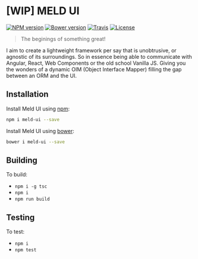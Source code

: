 [WIP] MELD UI
=============

[![NPM version](https://img.shields.io/npm/v/meld-ui.svg?style=flat-square)](https://www.npmjs.com/package/meld-ui)
[![Bower version](https://img.shields.io/bower/v/meld-ui.svg?style=flat-square)](https://github.com/maraisr/meld-ui)
[![Travis](https://img.shields.io/travis/maraisr/meld-ui.svg?style=flat-square)](https://travis-ci.org/maraisr/meld-ui)
[![License](https://img.shields.io/npm/l/meld-ui.svg?style=flat-square)](https://github.com/maraisr/meld-ui/blob/master/LICENSE.md)

> The beginings of something great!

I aim to create a lightweight framework per say that is unobtrusive, or agnostic of its surroundings. So in essence being able to communicate with Angular, React, Web Components or the old school Vanilla JS. Giving you the wonders of a dynamic OIM (Object Interface Mapper) filling the gap between an ORM and the UI.

## Installation
Install Meld UI using [npm](https://docs.npmjs.com/):
```sh
npm i meld-ui --save
```

Install Meld UI using [bower](http://bower.io/#getting-started):
```sh
bower i meld-ui --save
```

## Building

To build:
- `npm i -g tsc`
- `npm i`
- `npm run build`

## Testing

To test:
- `npm i`
- `npm test`
